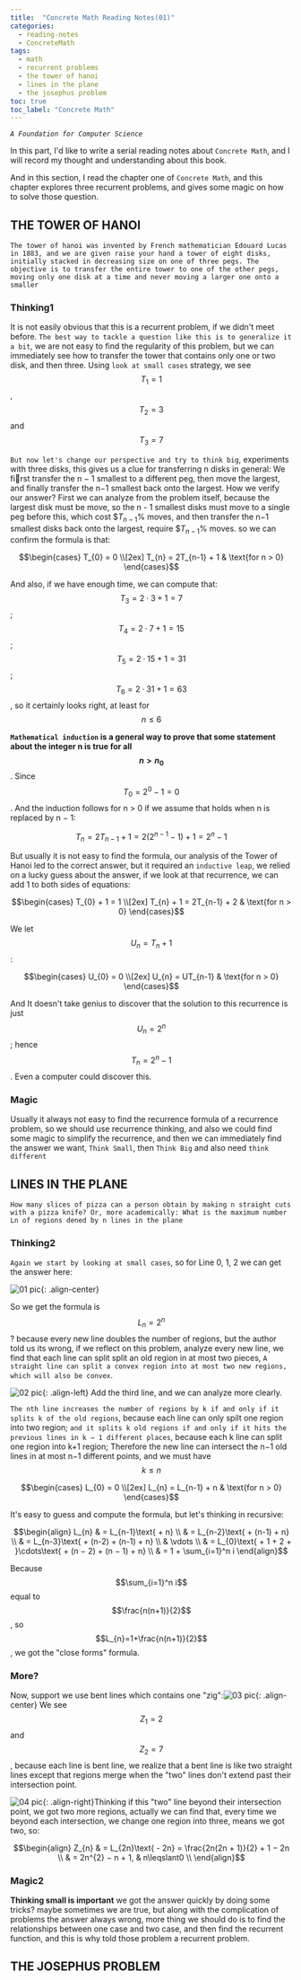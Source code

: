 ```yaml
---
title:  "Concrete Math Reading Notes(01)"
categories:
  - reading-notes
  - ConcreteMath
tags: 
  - math
  - recurrent problems
  - the tower of hanoi
  - lines in the plane
  - the josephus problem
toc: true
toc_label: "Concrete Math"
---
```

*`A Foundation for Computer Science`*

In this part, I'd like to write a serial reading notes about `Concrete Math`, and I will record my thought and understanding about this book.

And in this section, I read the chapter one of `Concrete Math`, and this chapter explores three recurrent problems, and gives some magic on how to solve those question.

## THE TOWER OF HANOI

`The tower of hanoi was invented by French mathematician Edouard Lucas in 1883, and we are given raise your hand a tower of eight disks, initially stacked in decreasing size on one of three pegs. The objective is to transfer the entire tower to one of the other pegs, moving only one disk at a time and never moving a larger one onto a smaller`

### Thinking1

It is not easily obvious that this is a recurrent problem, if we didn't meet before. `The best way to tackle a question like this is to generalize it a bit`, we are not easy to find the regularity of this problem, but we can immediately see how to transfer the tower that contains only one or two disk, and then three. Using `look at small cases` strategy, we see $$T_{1}=1$$, $$T_{2}=3$$ and $$T_{3}=7$$

`But now let's change our perspective and try to think big`, experiments with three disks, this gives us a clue for transferring n disks in general: We first transfer the n − 1 smallest to a different peg, then move the largest, and finally transfer the n−1 smallest back onto the largest. How we verify our answer? First we can analyze from the problem itself, because the largest disk must be move, so the n - 1 smallest disks must move to a single peg before this, which cost $$T_{n-1}$% moves, and then transfer the n−1 smallest disks back onto the largest, require $$T_{n-1}$% moves. so we can confirm the formula is that: 

$$\begin{cases}
T_{0} = 0 \\[2ex]
T_{n} = 2T_{n-1} + 1 & \text{for n > 0}
\end{cases}$$

And also, if we have enough time, we can compute that: $$T_{3} = 2·3 + 1 = 7$$; $$T_{4} = 2·7 + 1 = 15$$; $$T_{5} = 2·15 + 1 = 31$$; $$T_{6} = 2·31 + 1 = 63$$, so it certainly looks right, at least for $$n\leqslant6$$

**`Mathematical induction` is a general way to prove that some statement about the integer n is true for all $$n>n_{0}$$**. Since $$T_{0} = 2^{0} − 1 = 0$$. And the induction follows for n > 0 if we assume that holds when n is replaced by n − 1:

$$T_{n} = 2T_{n−1} + 1 = 2(2^{n−1} − 1) + 1 = 2^{n} − 1$$

But usually it is not easy to find the formula, our analysis of the Tower of Hanoi led to the correct answer, but it
required an `inductive leap`, we relied on a lucky guess about the answer, if we look at that recurrence, we can add 1 to both sides of equations: 

$$\begin{cases}
T_{0} + 1 = 1 \\[2ex]
T_{n} + 1 = 2T_{n-1} + 2 & \text{for n > 0}
\end{cases}$$

We let $$U_{n}=T_{n} + 1$$:

$$\begin{cases}
U_{0} = 0 \\[2ex]
U_{n} = UT_{n-1} & \text{for n > 0}
\end{cases}$$

And It doesn't take genius to discover that the solution to this recurrence is just $$U_{n} = 2^{n}$$; hence $$T_{n} = 2^{n} − 1$$. Even a computer could discover this.

### Magic

Usually it always not easy to find the recurrence formula of a recurrence problem, so we should use recurrence thinking, and also we could find some magic to simplify the recurrence, and then we can immediately find the answer we want, `Think Small`, then `Think Big` and also need `think different`

## LINES IN THE PLANE

`How many slices of pizza can a person obtain by making n straight cuts with a pizza knife? Or, more academically: What is the maximum number Ln of regions dened by n lines in the plane`

### Thinking2

`Again we start by looking at small cases`, so for Line 0, 1, 2 we can get the answer here:

![01 pic][01 pic]{: .align-center}

So we get the formula is $$L_{n}=2^{n}$$? because every new line doubles the number of regions, but the author told us its wrong, if we reflect on this problem, analyze every new line, we find that each line can split split an old region in at most two pieces, `A straight line can split a convex region into at most two new regions, which will also be convex`.

![02 pic][02 pic]{: .align-left} Add the third line, and we can analyze more clearly. 

`The nth line increases the number of regions by k if and only if it splits k of the old regions`, because each line can only spilt one region into two region; `and it splits k old regions if and only if it hits the previous lines in k − 1 different places`, because each k line can split one region into k+1 region; Therefore the new line can intersect the n−1 old lines in at most n−1 different points, and we must have $$k\leqslant{n}$$

$$\begin{cases}
L_{0} = 0 \\[2ex]
L_{n} = L_{n-1} + n & \text{for n > 0}
\end{cases}$$

It's easy to guess and compute the formula, but let's thinking in recursive: 

$$\begin{align}
L_{n} & = L_{n-1}\text{ + n}  \\
 & = L_{n-2}\text{ + (n-1) + n} \\
 & = L_{n-3}\text{ + (n-2) + (n-1) + n} \\
 & \vdots \\
 & = L_{0}\text{ + 1 + 2 + }\cdots\text{ + (n − 2) + (n − 1) + n} \\
 & = 1 + \sum_{i=1}^n i
\end{align}$$

Because $$\sum_{i=1}^n i$$ equal to $$\frac{n(n+1)}{2}$$, so $$L_{n}=1+\frac{n(n+1)}{2}$$, we got the "close forms" formula.

### More?

Now, support we use bent lines which contains one "zig":![03 pic][03 pic]{: .align-center} We see $$Z_{1}=2$$ and $$Z_{2}=7$$, because each line is bent line, we realize that a bent line is like two straight lines except that regions merge when the "two" lines don't extend past their intersection point.

![04 pic][04 pic]{: .align-right}Thinking if this "two" line beyond their intersection point, we got two more regions, actually we can find that, every time we beyond each intersection, we change one region into three, means we got two, so:

$$\begin{align}
Z_{n} & = L_{2n}\text{ - 2n} = \frac{2n(2n + 1)}{2} + 1 − 2n  \\
 & = 2n^{2} − n + 1, & n\leqslant0 \\
\end{align}$$

### Magic2

**Thinking small is important** we got the answer quickly by doing some tricks? maybe sometimes we are true, but along with the complication of problems the answer always wrong, more thing we should do is to find the relationships between one case and two case, and then find the recurrent function, and this is why told those problem a recurrent problem.

## THE JOSEPHUS PROBLEM

[01 pic]: /assets/images/2018-08-02-ConcreteMath-reading-notes(01)/01.png
[02 pic]: /assets/images/2018-08-02-ConcreteMath-reading-notes(01)/02.png
[03 pic]: /assets/images/2018-08-02-ConcreteMath-reading-notes(01)/03.png
[04 pic]: /assets/images/2018-08-02-ConcreteMath-reading-notes(01)/04.png